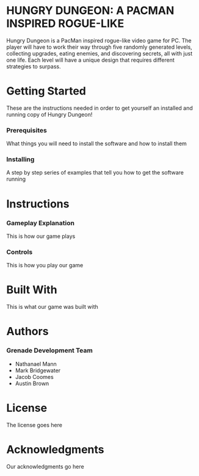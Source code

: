 # **HUNGRY DUNGEON: A PACMAN INSPIRED ROGUE-LIKE**

Hungry Dungeon is a PacMan inspired rogue-like video game for PC. The player will have to work their way through five randomly generated levels, collecting upgrades, eating enemies, and discovering secrets, all with just one life. Each level will have a unique design that requires different strategies to surpass. 

# **Getting Started**

These are the instructions needed in order to get yourself an installed and running copy of Hungry Dungeon!

### **Prerequisites**

What things you will need to install the software and how to install them

### **Installing**

A step by step series of examples that tell you how to get the software running

# **Instructions**

### Gameplay Explanation

This is how our game plays

### Controls

This is how you play our game

# **Built With**

This is what our game was built with

# **Authors**

### Grenade Development Team
* Nathanael Mann
* Mark Bridgewater
* Jacob Coomes
* Austin Brown

# **License**

The license goes here

# **Acknowledgments**

Our acknowledgments go here

